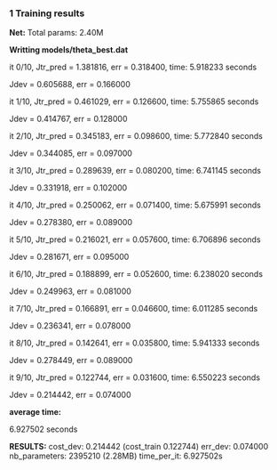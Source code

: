 ### 1 Training results

**Net:**
    Total params: 2.40M



**Writting models/theta_best.dat**

it 0/10, Jtr_pred = 1.381816, err = 0.318400, time: 5.918233 seconds

Jdev = 0.605688, err = 0.166000



it 1/10, Jtr_pred = 0.461029, err = 0.126600, time: 5.755865 seconds

Jdev = 0.414767, err = 0.128000



it 2/10, Jtr_pred = 0.345183, err = 0.098600, time: 5.772840 seconds

Jdev = 0.344085, err = 0.097000



it 3/10, Jtr_pred = 0.289639, err = 0.080200, time: 6.741145 seconds

Jdev = 0.331918, err = 0.102000



it 4/10, Jtr_pred = 0.250062, err = 0.071400, time: 5.675991 seconds

Jdev = 0.278380, err = 0.089000



it 5/10, Jtr_pred = 0.216021, err = 0.057600, time: 6.706896 seconds

Jdev = 0.281671, err = 0.095000



it 6/10, Jtr_pred = 0.188899, err = 0.052600, time: 6.238020 seconds

Jdev = 0.249963, err = 0.081000



it 7/10, Jtr_pred = 0.166891, err = 0.046600, time: 6.011285 seconds

Jdev = 0.236341, err = 0.078000



it 8/10, Jtr_pred = 0.142641, err = 0.035800, time: 5.941333 seconds

Jdev = 0.278449, err = 0.089000



it 9/10, Jtr_pred = 0.122744, err = 0.031600, time: 6.550223 seconds

Jdev = 0.214442, err = 0.074000



**average time:** 

6.927502 seconds



**RESULTS:**
  cost_dev: 0.214442 (cost_train 0.122744)
  err_dev: 0.074000
  nb_parameters: 2395210 (2.28MB)
  time_per_it: 6.927502s